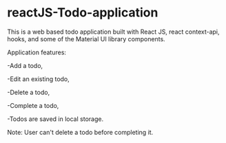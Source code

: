 # reactJS-Todo-application
This is a web based todo application built with React JS, react context-api, hooks, and some of the Material UI library components.

Application features:

-Add a todo,

-Edit an existing todo,

-Delete a todo,

-Complete a todo,

-Todos are saved in local storage.

Note: User can't delete a todo before completing it.

